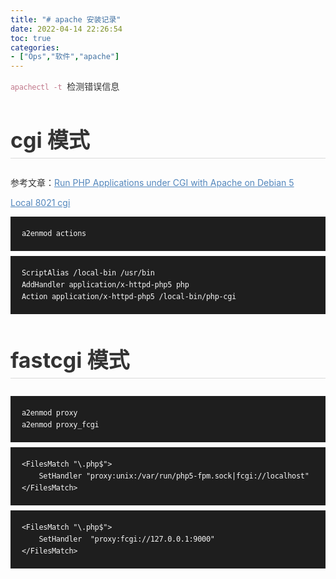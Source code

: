 ```yaml
---
title: "# apache 安装记录"
date: 2022-04-14 22:26:54
toc: true
categories:
- ["Ops","软件","apache"]
---
```


<?xml version="1.0" encoding="UTF-8"?>
<!DOCTYPE html PUBLIC "-//W3C//DTD XHTML 1.0 Transitional//EN" "http://www.w3.org/TR/xhtml1/DTD/xhtml1-transitional.dtd">
<html><head><meta http-equiv="Content-Type" content="text/html; charset=UTF-8"/><meta name="exporter-version" content="Evernote Mac 9.5.17 (466078)"/><meta name="keywords" content="linux-apache"/><meta name="altitude" content="67.19770050048828"/><meta name="author" content="多厘"/><meta name="created" content="2019-11-24 01:04:17 +0000"/><meta name="latitude" content="36.6824951171875"/><meta name="longitude" content="117.1115890258881"/><meta name="source" content="desktop.mac"/><meta name="updated" content="2019-11-24 01:04:26 +0000"/><meta name="content-class" content="yinxiang.markdown"/><title># apache 安装记录</title></head><body><div style="font-size: 14px; margin: 0; padding: 0; width: 100%;"><p style="line-height: 160%; box-sizing: content-box; margin: 10px 0; color: #333;"><code style="line-height: 160%; box-sizing: content-box; border: 0; border-radius: 0; color: #c1788b; padding: 4px 4px 2px 0; letter-spacing: -.3px;">apachectl -t</code> 检测错误信息</p>
<h2 style="line-height: 160%; box-sizing: content-box; font-weight: 700; font-size: 34px; border-bottom: 1px solid #dbdbdb; color: #333;">cgi 模式</h2>
<p style="line-height: 160%; box-sizing: content-box; margin: 10px 0; color: #333;">参考文章：<a href="https://www.linode.com/docs/websites/apache/run-php-applications-under-cgi-with-apache-on-debian-5-lenny" style="line-height: 160%; box-sizing: content-box; text-decoration: underline; color: #5286bc;">Run PHP Applications under CGI with Apache on Debian 5</a></p>
<p style="line-height: 160%; box-sizing: content-box; margin: 10px 0; color: #333;"><a href="http://192.168.1.103:8021/info.php" style="line-height: 160%; box-sizing: content-box; text-decoration: underline; color: #5286bc;">Local 8021 cgi</a></p>
<pre style="line-height: 160%; box-sizing: content-box; border: 0; border-radius: 0; margin: 2px 0 8px; background-color: #f5f7f8;"><code style="display: block; overflow-x: auto; background: #1e1e1e; line-height: 160%; box-sizing: content-box; border: 0; border-radius: 0; letter-spacing: -.3px; padding: 18px; color: #f4f4f4; white-space: pre-wrap;">a2enmod actions
</code></pre>
<pre style="line-height: 160%; box-sizing: content-box; border: 0; border-radius: 0; margin: 2px 0 8px; background-color: #f5f7f8;"><code style="display: block; overflow-x: auto; background: #1e1e1e; line-height: 160%; box-sizing: content-box; border: 0; border-radius: 0; letter-spacing: -.3px; padding: 18px; color: #f4f4f4; white-space: pre-wrap;">ScriptAlias /local-bin /usr/bin
AddHandler application/x-httpd-php5 php
Action application/x-httpd-php5 /local-bin/php-cgi
</code></pre>
<h2 style="line-height: 160%; box-sizing: content-box; font-weight: 700; font-size: 34px; border-bottom: 1px solid #dbdbdb; color: #333;">fastcgi 模式</h2>
<pre style="line-height: 160%; box-sizing: content-box; border: 0; border-radius: 0; margin: 2px 0 8px; background-color: #f5f7f8;"><code style="display: block; overflow-x: auto; background: #1e1e1e; line-height: 160%; box-sizing: content-box; border: 0; border-radius: 0; letter-spacing: -.3px; padding: 18px; color: #f4f4f4; white-space: pre-wrap;">a2enmod proxy
a2enmod proxy_fcgi
</code></pre>
<pre style="line-height: 160%; box-sizing: content-box; border: 0; border-radius: 0; margin: 2px 0 8px; background-color: #f5f7f8;"><code style="display: block; overflow-x: auto; background: #1e1e1e; line-height: 160%; box-sizing: content-box; border: 0; border-radius: 0; letter-spacing: -.3px; padding: 18px; color: #f4f4f4; white-space: pre-wrap;">&lt;FilesMatch "\.php$"&gt;
    SetHandler "proxy:unix:/var/run/php5-fpm.sock|fcgi://localhost"
&lt;/FilesMatch&gt;
</code></pre>
<pre style="line-height: 160%; box-sizing: content-box; border: 0; border-radius: 0; margin: 2px 0 8px; background-color: #f5f7f8;"><code style="display: block; overflow-x: auto; background: #1e1e1e; line-height: 160%; box-sizing: content-box; border: 0; border-radius: 0; letter-spacing: -.3px; padding: 18px; color: #f4f4f4; white-space: pre-wrap;">&lt;FilesMatch "\.php$"&gt;
    SetHandler  "proxy:fcgi://127.0.0.1:9000"
&lt;/FilesMatch&gt;
</code></pre>
</div><center style="display:none !important;visibility:collapse !important;height:0 !important;white-space:nowrap;width:100%;overflow:hidden">%60apachectl%20-t%60%20%E6%A3%80%E6%B5%8B%E9%94%99%E8%AF%AF%E4%BF%A1%E6%81%AF%0A%0A%23%23%20cgi%20%E6%A8%A1%E5%BC%8F%0A%E5%8F%82%E8%80%83%E6%96%87%E7%AB%A0%EF%BC%9A%5BRun%20PHP%20Applications%20under%20CGI%20with%20Apache%20on%20Debian%205%5D(https%3A%2F%2Fwww.linode.com%2Fdocs%2Fwebsites%2Fapache%2Frun-php-applications-under-cgi-with-apache-on-debian-5-lenny)%0A%5BLocal%208021%20cgi%5D(http%3A%2F%2F192.168.1.103%3A8021%2Finfo.php)%0A%0A%60%60%60%0Aa2enmod%20actions%0A%60%60%60%0A%60%60%60%0AScriptAlias%20%2Flocal-bin%20%2Fusr%2Fbin%0AAddHandler%20application%2Fx-httpd-php5%20php%0AAction%20application%2Fx-httpd-php5%20%2Flocal-bin%2Fphp-cgi%0A%60%60%60%0A%0A%23%23%20fastcgi%20%E6%A8%A1%E5%BC%8F%0A%0A%60%60%60%0Aa2enmod%20proxy%0Aa2enmod%20proxy_fcgi%0A%60%60%60%0A%60%60%60%0A%3CFilesMatch%20%22%5C.php%24%22%3E%0A%20%20%20%20SetHandler%20%22proxy%3Aunix%3A%2Fvar%2Frun%2Fphp5-fpm.sock%7Cfcgi%3A%2F%2Flocalhost%22%0A%3C%2FFilesMatch%3E%0A%60%60%60%0A%60%60%60%0A%3CFilesMatch%20%22%5C.php%24%22%3E%0A%20%20%20%20SetHandler%20%20%22proxy%3Afcgi%3A%2F%2F127.0.0.1%3A9000%22%0A%3C%2FFilesMatch%3E%0A%60%60%60%0A%0A</center></body></html>

